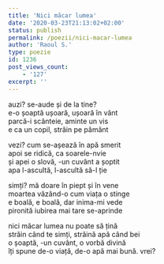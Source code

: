 ```yaml
---
title: 'Nici măcar lumea'
date: '2020-03-23T21:13:02+02:00'
status: publish
permalink: /poezii/nici-macar-lumea
author: 'Raoul S.'
type: poezie
id: 1236
post_views_count:
    - '127'
excerpt: ''
---
```

auzi? se-aude și de la tine?  
e-o șoaptă ușoară, ușoară în vânt  
parcă-i scânteie, aminte un vis  
e ca un copil, străin pe pământ

vezi? cum se-așează în apă smerit  
apoi se ridică, ca soarele-nvie  
și apei o slovă, -un cuvânt a șoptit  
apa l-ascultă, l-ascultă să-l ție

simți? mă doare în piept și în vene  
moartea văzând-o cum viața o stinge  
e boală, e boală, dar inima-mi vede  
pironită iubirea mai tare se-aprinde

nici măcar lumea nu poate să țină  
străin când te simți, străină apă când bei  
o șoaptă, -un cuvânt, o vorbă divină  
îți spune de-o viață, de-o apă mai bună. vrei?